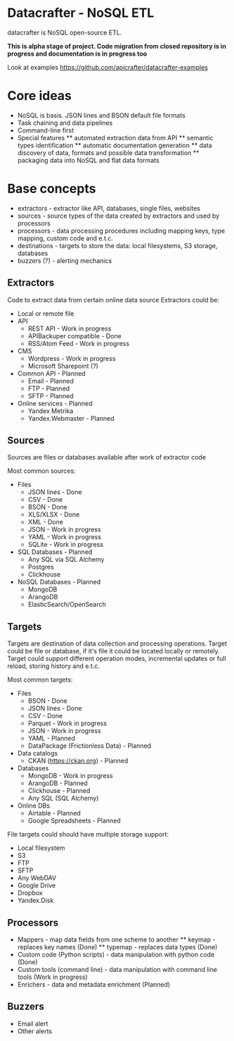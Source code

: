 # Datacrafter - NoSQL ETL

datacrafter is NoSQL open-source ETL. 

**This is alpha stage of project. Code migration from closed repository is in progress and documentation is in progress too**

Look at examples https://github.com/apicrafter/datacrafter-examples

# Core ideas

* NoSQL is basis. JSON lines and BSON default file formats
* Task chaining and data pipelines
* Command-line first
* Special features
** automated extraction data from API
** semantic types identification
** automatic documentation generation
** data discovery of data, formats and possible data transformation
** packaging data into NoSQL and flat data formats


# Base concepts

* extractors - extractor like API, databases, single files, websites
* sources - source types of the data created by extractors and used by processors
* processors - data processing procedures including mapping keys, type mapping, custom code and e.t.c.
* destinations - targets to store the data: local filesystems, S3 storage, databases
* buzzers (?) - alerting mechanics


## Extractors 

Code to extract data from certain online data source
Extractors could be:
* Local or remote file
* API
  - REST API - Work in progress
  - APIBackuper compatible - Done
  - RSS/Atom Feed - Work in progress
* CMS
  - Wordpress - Work in progress
  - Microsoft Sharepoint (?) 
* Common API - Planned 
  - Email - Planned
  - FTP - Planned
  - SFTP - Planned
* Online services - Planned
  - Yandex Metrika
  - Yandex.Webmaster - Planned


## Sources

Sources are files or databases available after work of extractor code

Most common sources:
* Files
  - JSON lines - Done
  - CSV - Done
  - BSON - Done
  - XLS/XLSX - Done
  - XML - Done
  - JSON - Work in progress
  - YAML - Work in progress
  - SQLite - Work in progress
* SQL Databases - Planned
  - Any SQL via SQL Alchemy
  - Postgres
  - Clickhouse
* NoSQL Databases - Planned
  - MongoDB
  - ArangoDB
  - ElasticSearch/OpenSearch



## Targets

Targets are destination of data collection and processing operations.
Target could be file or database, if it's file it could be located locally or remotely.
Target could support different operation modes, incremental updates or full reload, storing history and e.t.c.

Most common targets:
 
* Files
  - BSON - Done
  - JSON lines - Done
  - CSV - Done
  - Parquet - Work in progress
  - JSON - Work in progress
  - YAML - Planned
  - DataPackage (Frictionless Data) - Planned
* Data catalogs
  - CKAN (https://ckan.org) - Planned
* Databases
  - MongoDB - Work in progress
  - ArangoDB - Planned
  - Clickhouse - Planned
  - Any SQL (SQL Alchemy)
* Online DBs
  - Airtable - Planned
  - Google Spreadsheets - Planned

File targets could should have multiple storage support:
* Local filesystem
* S3
* FTP
* SFTP
* Any WebDAV
* Google Drive
* Dropbox
* Yandex.Disk


## Processors
* Mappers - map data fields from one scheme to another
** keymap - replaces key names (Done)
** typemap - replaces data types (Done)
* Custom code (Python scripts) - data manipulation with python code (Done)
* Custom tools (command line) - data manipulation with command line tools (Work in progress)
* Enrichers - data and metadata enrichment (Planned)


## Buzzers

* Email alert
* Other alerts

